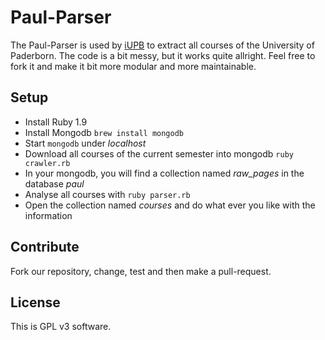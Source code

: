 # Paul-Parser
The Paul-Parser is used by [iUPB](https://github.com/dirkschumacher/iupb) to extract all courses of the University of Paderborn. 
The code is a bit messy, but it works quite allright. Feel free to fork it and make it bit more modular and more maintainable.

## Setup
- Install Ruby 1.9
- Install Mongodb `brew install mongodb`
- Start `mongodb` under _localhost_
- Download all courses of the current semester into mongodb `ruby crawler.rb`
- In your mongodb, you will find a collection named _raw_pages_ in the database _paul_
- Analyse all courses with `ruby parser.rb`
- Open the collection named _courses_ and do what ever you like with the information

## Contribute
Fork our repository, change, test and then make a pull-request. 

## License
This is GPL v3 software.
